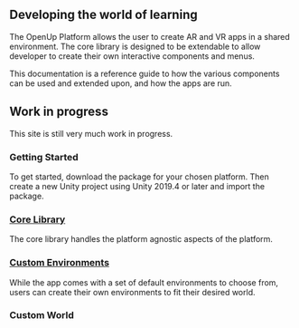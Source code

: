 ## Developing the world of learning

The OpenUp Platform allows the user to create AR and VR apps in a shared environment.
The core library is designed to be extendable to allow developer to create their own
interactive components and menus. 

This documentation is a reference guide to how the various components can be used
and extended upon, and how the apps are run.

## Work in progress

This site is still very much work in progress.

### Getting Started

To get started, download the package for your chosen platform. Then create
a new Unity project using Unity 2019.4 or later and import the package.

### [Core Library](Articles/client/index.md)

The core library handles the platform agnostic aspects of the platform.


### [Custom Environments](Articles/client/Environments/Environments.md)

While the app comes with a set of default environments to choose from, users can
create their own environments to fit their desired world.

### Custom World
